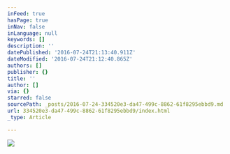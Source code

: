 ```yaml
---
inFeed: true
hasPage: true
inNav: false
inLanguage: null
keywords: []
description: ''
datePublished: '2016-07-24T21:13:40.911Z'
dateModified: '2016-07-24T21:12:40.865Z'
authors: []
publisher: {}
title: ''
author: []
via: {}
starred: false
sourcePath: _posts/2016-07-24-334520e3-da47-499c-8862-61f8295ebbd9.md
url: 334520e3-da47-499c-8862-61f8295ebbd9/index.html
_type: Article

---
```

![](https://the-grid-user-content.s3-us-west-2.amazonaws.com/9f057f0d-5cfd-48d1-9717-f1558634243d.jpg)